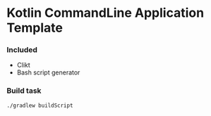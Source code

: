 # Kotlin CommandLine Application Template

### Included
- Clikt
- Bash script generator

### Build task
```
./gradlew buildScript
```